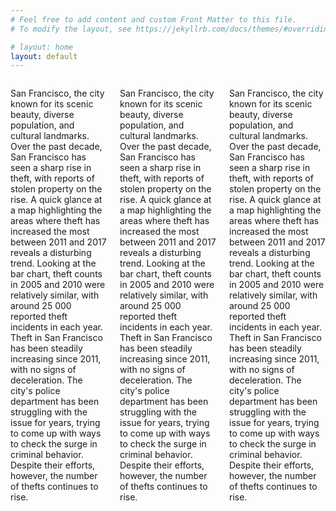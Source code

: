 ```yaml
---
# Feel free to add content and custom Front Matter to this file.
# To modify the layout, see https://jekyllrb.com/docs/themes/#overriding-theme-defaults

# layout: home
layout: default
---
```


<!-- <link rel="stylesheet" type="text/css" href="{{ '/assets/css/style.scss' | relative_url }}"> -->

<!-- ![alt text]({{site.baseurl}}/public/barchart.png) -->

<div class="columns">
    <div class="column">
        <div class="content">
            <p> San Francisco, the city known for its scenic beauty, diverse population, and cultural landmarks. Over the past decade, San Francisco has seen a sharp rise in theft, with reports of stolen property on the rise. A quick glance at a map highlighting the areas where theft has increased the most between 2011 and 2017 reveals a disturbing trend. Looking at the bar chart, theft counts in 2005 and 2010 were relatively similar, with around 25 000 reported theft incidents in each year. Theft in San Francisco has been steadily increasing since 2011, with no signs of deceleration. The city's police department has been struggling with the issue for years, trying to come up with ways to check the surge in criminal behavior. Despite their efforts, however, the number of thefts continues to rise. </p>
        </div>
    </div>
    <div class="column">
        <div class="content">
            <p> San Francisco, the city known for its scenic beauty, diverse population, and cultural landmarks. Over the past decade, San Francisco has seen a sharp rise in theft, with reports of stolen property on the rise. A quick glance at a map highlighting the areas where theft has increased the most between 2011 and 2017 reveals a disturbing trend. Looking at the bar chart, theft counts in 2005 and 2010 were relatively similar, with around 25 000 reported theft incidents in each year. Theft in San Francisco has been steadily increasing since 2011, with no signs of deceleration. The city's police department has been struggling with the issue for years, trying to come up with ways to check the surge in criminal behavior. Despite their efforts, however, the number of thefts continues to rise. </p>
        </div>  
    </div>
    <div class="column">
        <div class="content">
            <p> San Francisco, the city known for its scenic beauty, diverse population, and cultural landmarks. Over the past decade, San Francisco has seen a sharp rise in theft, with reports of stolen property on the rise. A quick glance at a map highlighting the areas where theft has increased the most between 2011 and 2017 reveals a disturbing trend. Looking at the bar chart, theft counts in 2005 and 2010 were relatively similar, with around 25 000 reported theft incidents in each year. Theft in San Francisco has been steadily increasing since 2011, with no signs of deceleration. The city's police department has been struggling with the issue for years, trying to come up with ways to check the surge in criminal behavior. Despite their efforts, however, the number of thefts continues to rise. </p>
        </div>
    </div>
</div>

<!-- ![alt text]({{site.baseurl}}/public/barchart.png)

San Francisco, the city known for its scenic beauty, diverse population, and cultural landmarks. Over the past decade, San Francisco has seen a sharp rise in theft, with reports of stolen property on the rise. A quick glance at a map highlighting the areas where theft has increased the most between 2011 and 2017 reveals a disturbing trend. Looking at the bar chart, theft counts in 2005 and 2010 were relatively similar, with around 25 000 reported theft incidents in each year. Theft in San Francisco has been steadily increasing since 2011, with no signs of deceleration. The city's police department has been struggling with the issue for years, trying to come up with ways to check the surge in criminal behavior. Despite their efforts, however, the number of thefts continues to rise.

To better understand insights into the areas where thefts are most prevalent, we created two heat maps .These maps helps us to visualize the concentration of thefts in specific neighborhoods across San Francisco. The first map shows areas such as Mission Bay and Treasure Island, where theft rates have been particularly high in recent years. The second map expands on this, highlighting other areas of the city that have also seen high rates of theft, including Richmond District, Pacific Heights, Nob Hill, Chinatown, and Noe Valley. One possible factor driving the surge in theft is the city's increasing wealth gap. San Francisco is one of the most expensive cities in the world to live in, with high costs of housing, transportation, and food. As the cost of living in San Francisco continues to rise, many residents are struggling to make ends meet. This economic pressure may be driving some individuals to turn to theft as a means of survival. In a study by the Public Policy Institute of California, researchers found that poverty rates in San Francisco have been on the rise in recent years. In 2017, the city's poverty rate was 12.9%, up from 11.9% in 2011. This increase in poverty rates may be contributing to the rise in theft rates, as individuals who are struggling financially may be more likely to engage in criminal behavior. Another potential factor contributing to the rise in theft is the theft of electronic devices and other high-value items. San Francisco is home to many technology companies, and as a result, the city has a large number of residents who own expensive equipment. According to the SFPD, thefts of electronic devices such as smartphones, laptops, and tablets have been on the rise in recent years.

In response to the surge in theft, the city has taken steps to address the issue. In 2016, the San Francisco Police Department launched the "Lock it or Lose it" campaign, which encourage people to secure their personal belongings properly. In addition, the city has also invested in new technology, such as surveillance cameras and license plate readers to deter theft and identify potential suspects. These efforts aim to make San Francisco a safer place. Despite efforts made by the city to address the rising theft rates, some experts and journalists believe that more needs to be done to tackle the root causes of the issue. A journalist for the San Francisco Examiner, J. F. Rodriguez, advocates for a more proactive approach by investing in programs to a to alleviate poverty and increase access to affordable housing. Such programs could potentially address the economic factors that contribute to theft.

The other cities have found success in implementing innovative strategies to fight a theft. For example, New York City's NYPD launched Operation Impact, a program that focused on increasing police presence in high-crime areas, resulting in a significant reduction in crime rates by over 30%. As San Francisco continues to struggle with the issue of theft, residents will need to remain vigilant and take steps to protect themselves and their property. Only by working together can the city overcome this challenge and emerge stronger and more resilient than ever before.

<embed
       type="text/html" 
       src="{{site.baseurl}}/public/custom_filename.html"
       width="1100"
       height="900"
       >
</embed>


![alt text]({{site.baseurl}}/public/map11.png) -->